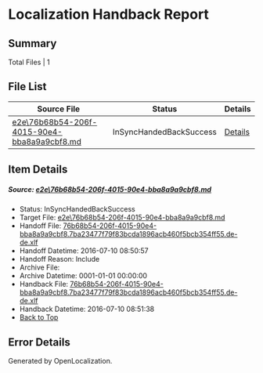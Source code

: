 # <a name='report-top'></a> Localization Handback Report

## Summary
 Total Files | 1

## File List
 Source File | Status | Details 
 ----------- | ------ | ------- 
 [e2e\76b68b54-206f-4015-90e4-bba8a9a9cbf8.md](https://github.com/OpenLocalizationTestOrg/oltest/blob/4ddb0e0c52f65a0682ccfe82dafd8e3a5d68f847/e2e/76b68b54-206f-4015-90e4-bba8a9a9cbf8.md) | InSyncHandedBackSuccess | [Details](#6db3dbe25cef30299923df42d8901bf5ccb4d1e23)

## Item Details
##### <a name='6db3dbe25cef30299923df42d8901bf5ccb4d1e23'></a> Source: [e2e\76b68b54-206f-4015-90e4-bba8a9a9cbf8.md](https://github.com/OpenLocalizationTestOrg/oltest/blob/4ddb0e0c52f65a0682ccfe82dafd8e3a5d68f847/e2e/76b68b54-206f-4015-90e4-bba8a9a9cbf8.md)
* Status: InSyncHandedBackSuccess
* Target File: [e2e\76b68b54-206f-4015-90e4-bba8a9a9cbf8.md](https://github.com/OpenLocalizationTestOrg/oltest-dede-fly/blob/4735e6b58623eb29a5c28ff08aea4c88d73023ed/e2e/76b68b54-206f-4015-90e4-bba8a9a9cbf8.md)
* Handoff File: [76b68b54-206f-4015-90e4-bba8a9a9cbf8.7ba23477f79f83bcda1896acb460f5bcb354ff55.de-de.xlf](https://github.com/OpenLocalizationTestOrg/olhandoff-e2e/blob/f29664f6f19732595b0abaa43a7a1add64b0eaee/ol-handoff/OpenLocalizationTestOrg/oltest-dede-fly/ci/ht/76b68b54-206f-4015-90e4-bba8a9a9cbf8.7ba23477f79f83bcda1896acb460f5bcb354ff55.de-de.xlf)
* Handoff Datetime: 2016-07-10 08:50:57
* Handoff Reason: Include
* Archive File: 
* Archive Datetime: 0001-01-01 00:00:00
* Handback File: [76b68b54-206f-4015-90e4-bba8a9a9cbf8.7ba23477f79f83bcda1896acb460f5bcb354ff55.de-de.xlf](https://github.com/OpenLocalizationTestOrg/olhandback-e2e/blob/5296dbc69c9457d38c082698a2f3da4dc10bbc9c/ol-handback/OpenLocalizationTestOrg/oltest-dede-fly/ci/ht/76b68b54-206f-4015-90e4-bba8a9a9cbf8.7ba23477f79f83bcda1896acb460f5bcb354ff55.de-de.xlf)
* Handback Datetime: 2016-07-10 08:51:38
* [Back to Top](#report-top)


## Error Details

Generated by OpenLocalization.
